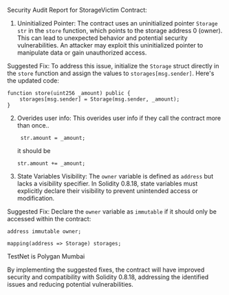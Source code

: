 Security Audit Report for StorageVictim Contract:

1. Uninitialized Pointer:
   The contract uses an uninitialized pointer `Storage str` in the `store` function, which points to the storage address 0 (owner). This can lead to unexpected behavior and potential security vulnerabilities. An attacker may exploit this uninitialized pointer to manipulate data or gain unauthorized access.

Suggested Fix:
To address this issue, initialize the `Storage` struct directly in the `store` function and assign the values to `storages[msg.sender]`. Here's the updated code:

```solidity
function store(uint256 _amount) public {
    storages[msg.sender] = Storage(msg.sender, _amount);
}
```

2. Overides user info:
   This overides user info if they call the contract more than once..

   ```solidity
    str.amount = _amount;
   ```

   it should be

   ```solidity
   str.amount += _amount;
   ```

3. State Variables Visibility:
   The `owner` variable is defined as `address` but lacks a visibility specifier. In Solidity 0.8.18, state variables must explicitly declare their visibility to prevent unintended access or modification.

Suggested Fix:
Declare the `owner` variable as `immutable` if it should only be accessed within the contract:

```solidity
address immutable owner;
```

```solidity
mapping(address => Storage) storages;
```

TestNet is Polygan Mumbai

By implementing the suggested fixes, the contract will have improved security and compatibility with Solidity 0.8.18, addressing the identified issues and reducing potential vulnerabilities.
